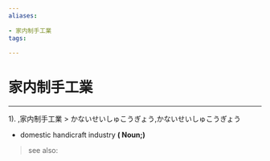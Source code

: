 ```yaml
---
aliases:
    
- 家内制手工業
tags:
    
---
```


# 家内制手工業
---
1).
,家内制手工業 > かないせいしゅこうぎょう,かないせいしゅこうぎょう

- domestic handicraft industry
**( Noun;)**
> see also: 
            